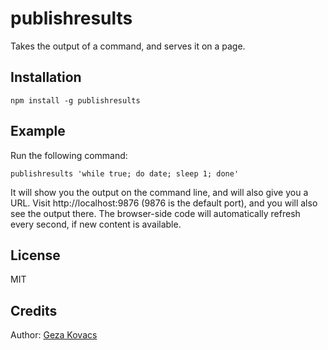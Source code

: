 # publishresults

Takes the output of a command, and serves it on a page.

## Installation

    npm install -g publishresults

## Example

Run the following command:

    publishresults 'while true; do date; sleep 1; done'

It will show you the output on the command line, and will also give you a URL. Visit http://localhost:9876 (9876 is the default port), and you will also see the output there. The browser-side code will automatically refresh every second, if new content is available.

## License

MIT

## Credits

Author: [Geza Kovacs](http://github.com/gkovacs)

